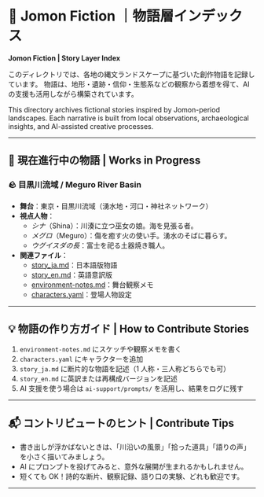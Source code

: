 # 📝 Jomon Fiction ｜物語層インデックス

**Jomon Fiction | Story Layer Index**

このディレクトリでは、各地の縄文ランドスケープに基づいた創作物語を記録しています。
物語は、地形・遺跡・信仰・生態系などの観察から着想を得て、AI の支援も活用しながら構築されています。

This directory archives fictional stories inspired by Jomon-period landscapes.
Each narrative is built from local observations, archaeological insights, and AI-assisted creative processes.

---

## 📍 現在進行中の物語 | Works in Progress

### 🪨 目黒川流域 / Meguro River Basin

- **舞台**：東京・目黒川流域（湧水地・河口・神社ネットワーク）
- **視点人物**：
  - _シナ_（Shina）：川湊に立つ巫女の娘。海を見張る者。
  - _メグロ_（Meguro）：傷を癒す火の使い手。湧水のそばに暮らす。
  - _ウグイスダの長_：富士を祀る土器焼き職人。
- **関連ファイル**：
  - [story_ja.md](./meguro-riiver/story_ja.md)：日本語版物語
  - [story_en.md](./meguro-riiver/story_en.md)：英語意訳版
  - [environment-notes.md](./meguro-riiver/environment-notes.md)：舞台観察メモ
  - [characters.yaml](./meguro-riiver/characters.yaml)：登場人物設定

---

## 💡 物語の作り方ガイド | How to Contribute Stories

1. `environment-notes.md` にスケッチや観察メモを書く
2. `characters.yaml` にキャラクターを追加
3. `story_ja.md` に断片的な物語を記述（1 人称・三人称どちらでも可）
4. `story_en.md` に英訳または再構成バージョンを記述
5. AI 支援を使う場合は `ai-support/prompts/` を活用し、結果をログに残す

---

## 📬 コントリビュートのヒント | Contribute Tips

- 書き出しが浮かばないときは、「川沿いの風景」「拾った道具」「語りの声」を小さく描いてみましょう。
- AI にプロンプトを投げてみると、意外な展開が生まれるかもしれません。
- 短くても OK！詩的な断片、観察記録、語り口の実験、どれも歓迎です。

---
